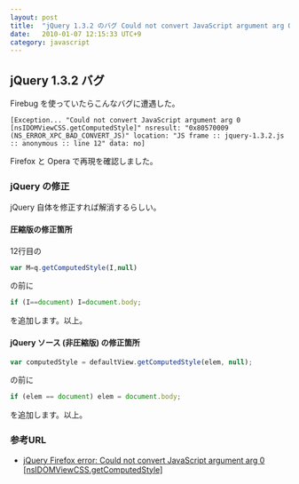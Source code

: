 ```yaml
---
layout: post
title:  "jQuery 1.3.2 のバグ Could not convert JavaScript argument arg 0 [nsIDOMViewCSS.getComputedStyle]"
date:   2010-01-07 12:15:33 UTC+9
category: javascript
---
```


## jQuery 1.3.2 バグ

Firebug を使っていたらこんなバグに遭遇した。

~~~
[Exception... "Could not convert JavaScript argument arg 0 [nsIDOMViewCSS.getComputedStyle]" nsresult: "0x80570009 (NS_ERROR_XPC_BAD_CONVERT_JS)" location: "JS frame :: jquery-1.3.2.js :: anonymous :: line 12" data: no]
~~~

Firefox と Opera で再現を確認しました。

### jQuery の修正

jQuery 自体を修正すれば解消するらしい。

#### 圧縮版の修正箇所

12行目の

~~~javascript
var M=q.getComputedStyle(I,null)
~~~

の前に

~~~javascript
if (I==document) I=document.body;
~~~

を追加します。以上。

#### jQuery ソース (非圧縮版) の修正箇所

~~~javascript
var computedStyle = defaultView.getComputedStyle(elem, null);
~~~

の前に

~~~javascript
if (elem == document) elem = document.body;
~~~

を追加します。以上。

### 参考URL

- [jQuery Firefox error: Could not convert JavaScript argument arg 0 [nsIDOMViewCSS.getComputedStyle]](http://siderite.blogspot.com/2009/07/jquery-firexof-error-could-not-convert.html)

